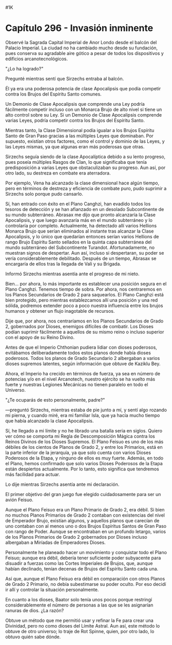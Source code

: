
#1K 

# Capítulo 296 - Invasión inminente


Observé la Sagrada Capital Imperial de Anor Londo desde el balcón del Palacio Imperial. La ciudad no ha cambiado mucho desde su fundación, pues conserva su agradable aire gótico a pesar de todos los dispositivos y edificios arcanotecnológicos.

"¿Lo ha logrado?"

Pregunté mientras sentí que Sirzechs entraba al balcón.

Él ya era una poderosa potencia de clase Apocalipsis que podía competir contra los Brujos del Espíritu Santo comunes.

Un Demonio de Clase Apocalipsis que comprende una Ley podría fácilmente competir incluso con un Monarca Brujo de alto nivel si tiene un alto control sobre su Ley. Si un Demonio de Clase Apocalipsis comprende varias Leyes, podría competir contra los Brujos del Espíritu Santo.

Mientras tanto, la Clase Dimensional podía igualar a los Brujos Espíritu Santo de Gran Paso gracias a las múltiples Leyes que dominaban. Por supuesto, existían otros factores, como el control y dominio de las Leyes, y las Leyes mismas, ya que algunas eran más poderosas que otras.

Sirzechs seguía siendo de la clase Apocalíptica debido a su lento progreso, pues poseía múltiples Rasgos de Clan, lo que significaba que tenía predisposición a varias Leyes que obstaculizaban su progreso. Aun así, por otro lado, su destreza en combate era aterradora.

Por ejemplo, Vena ha alcanzado la clase dimensional hace algún tiempo, pero en términos de destreza y eficiencia de combate puro, pudo suprimir a Sirzechs solo porque pudo cansarlo.

Sí, han entrado con éxito en el Plano Canghzi, han evadido todos los tesoros de detección y se han afianzado en un desolado Subcontinente de su mundo subterráneo. Abrasax me dijo que pronto alcanzaría la Clase Apocalipsis, y que luego avanzaría más en el mundo subterráneo y lo controlaría por completo. Actualmente, ha detectado allí varios Hellions Monarca Brujo que serían eliminados al instante tras alcanzar la Clase Apocalipsis, y lo único que quedarían entonces serían varios Hellions de rango Brujo Espíritu Santo sellados en la quinta capa subterránea del mundo subterráneo del Subcontinente Turandot. Afortunadamente, no muestran signos de despertar. Aun así, incluso si despertaran, su poder se vería considerablemente debilitado. Después de un tiempo, Abrasax se encargaría de ellos tras la llegada de Vali y su Brigada.

Informó Sirzechs mientras asentía ante el progreso de mi nieto.

Bien... por ahora, lo más importante es establecer una posición segura en el Plano Canghzi. Tenemos tiempo de sobra. Por ahora, nos centraremos en los Planos Secundarios de Grado 2 para saquearlos. El Plano Canghzi está bien protegido, pero mientras establezcamos allí una posición y una red sólida, podremos extender poco a poco nuestra influencia entre los brujos humanos y obtener un flujo inagotable de recursos.

Dije que, por ahora, nos centraríamos en los Planos Secundarios de Grado 2, gobernados por Dioses, enemigos difíciles de combatir. Los Dioses podían suprimir fácilmente a aquellos de su mismo reino o incluso superior con el apoyo de su Reino Divino.

Antes de que el Imperio Chthonian pudiera lidiar con dioses poderosos, evitábamos deliberadamente todos estos planos donde había dioses poderosos. Todos los planos de Grado Secundario 2 albergaban a varios dioses supremos latentes, según información que obtuve de Kaziklu Bey.

Ahora, el Imperio ha crecido en términos de fuerza, ya sea en número de potencias y/o en el nivel Arcanotech, nuestro ejército se ha vuelto más fuerte y nuestras Legiones Mecánicas no tienen paralelo en todo el Universo.

"¿Te ocuparás de esto personalmente, padre?"

—preguntó Sirzechs, mientras estaba de pie junto a mí, y sentí algo rozando mi pierna, y cuando miré, era mi familiar Isla, que ya hacía mucho tiempo que había alcanzado la clase Apocalipsis.

Sí, he llegado a mi límite y no he librado una batalla seria en siglos. Quiero ver cómo se comporta mi Regla de Descomposición Mágica contra los Reinos Divinos de los Dioses Supremos. El Plano Feisuo es uno de los más débiles de los cientos de Planos de Grado 2, y entre los Primarios, está en la parte inferior de la jerarquía, ya que solo cuenta con varios Dioses Poderosos de la Etapa, y ninguno de ellos es muy fuerte. Además, en todo el Plano, hemos confirmado que solo varios Dioses Poderosos de la Etapa están despiertos actualmente. Por lo tanto, esto significa que tendremos más facilidad para actuar.

Lo dije mientras Sirzechs asentía ante mi declaración.

El primer objetivo del gran juego fue elegido cuidadosamente para ser un avión Feisuo.

Aunque el Plano Feisuo era un Plano Primario de Grado 2, era débil. Si bien no muchos Planos Primarios de Grado 2 contaban con existencias del nivel de Emperador Brujo, existían algunos, y aquellos planos que carecían de uno contaban con al menos uno o dos Brujos Espíritus Santos de Gran Paso con rango de Poder. Aunque se encontraban en un profundo letargo, varios de los Planos Primarios de Grado 2 gobernados por Dioses incluso albergaban a Miríadas de Emperadores Dioses.

Personalmente he planeado hacer un movimiento y conquistar todo el Plano Feisuo; aunque era débil, debería tener suficiente poder subyacente para disuadir a fuerzas como las Cortes Imperiales de Brujos, que, aunque habían declinado, tenían decenas de Brujos del Espíritu Santo cada una.

Así que, aunque el Plano Feisuo era débil en comparación con otros Planos de Grado 2 Primario, no debía subestimarse su poder oculto. Por eso decidí ir allí y controlar la situación personalmente.

En cuanto a los dioses, Baator solo tenía unos pocos porque restringí considerablemente el número de personas a las que se les asignarían ranuras de dios. ¿La razón?

Obtuve un método que me permitió usar y refinar la Fe para crear una Divinidad, pero no como dioses del Límite Astral. Aun así, este método lo obtuve de otro universo; lo traje de Rot Spinne, quien, por otro lado, lo obtuvo quién sabe dónde.